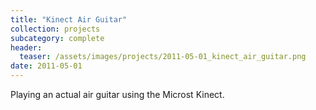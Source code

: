 ```yaml
---
title: "Kinect Air Guitar"
collection: projects
subcategory: complete
header: 
  teaser: /assets/images/projects/2011-05-01_kinect_air_guitar.png
date: 2011-05-01
---
```


Playing an actual air guitar using the Microst Kinect.